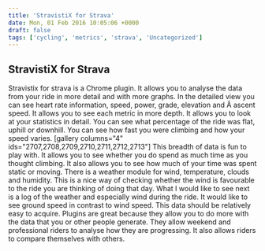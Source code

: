 ```yaml
---
title: 'StravistiX for Strava'
date: Mon, 01 Feb 2016 10:05:06 +0000
draft: false
tags: ['cycling', 'metrics', 'strava', 'Uncategorized']
---
```


StravistiX for Strava
---------------------

Stravistix for strava is a Chrome plugin. It allows you to analyse the data from your ride in more detail and with more graphs. In the detailed view you can see heart rate information, speed, power, grade, elevation and Â ascent speed. It allows you to see each metric in more depth. It allows you to look at your statistics in detail. You can see what percentage of the ride was flat, uphill or downhill. You can see how fast you were climbing and how your speed varies. \[gallery columns="4" ids="2707,2708,2709,2710,2711,2712,2713"\] This breadth of data is fun to play with. It allows you to see whether you do spend as much time as you thought climbing. It also allows you to see how much of your time was spent static or moving. There is a weather module for wind, temperature, clouds and humidity. This is a nice way of checking whether the wind is favourable to the ride you are thinking of doing that day. What I would like to see next is a log of the weather and especially wind during the ride. It would like to see ground speed in contrast to wind speed. This data should be relatively easy to acquire. Plugins are great because they allow you to do more with the data that you or other people generate. They allow weekend and professional riders to analyse how they are progressing. It also allows riders to compare themselves with others.